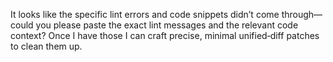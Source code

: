 It looks like the specific lint errors and code snippets didn’t come through—could you please paste the exact lint messages and the relevant code context? Once I have those I can craft precise, minimal unified‐diff patches to clean them up.